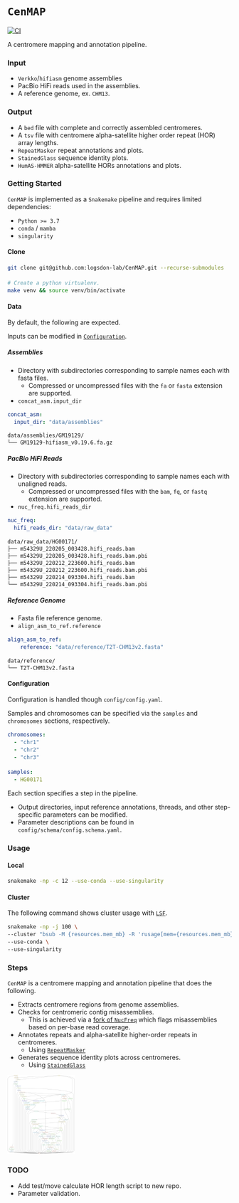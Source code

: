 # `CenMAP`
[![CI](https://github.com/logsdon-lab/hgsvc3/actions/workflows/main.yml/badge.svg)](https://github.com/logsdon-lab/hgsvc3/actions/workflows/main.yml)

A centromere mapping and annotation pipeline.

### Input
* `Verkko`/`hifiasm` genome assemblies
* PacBio HiFi reads used in the assemblies.
* A reference genome, ex. `CHM13`.

### Output
* A `bed` file with complete and correctly assembled centromeres.
* A `tsv` file with centromere alpha-satellite higher order repeat (HOR) array lengths.
* `RepeatMasker` repeat annotations and plots.
* `StainedGlass` sequence identity plots.
* `HumAS-HMMER` alpha-satellite HORs annotations and plots.

### Getting Started
`CenMAP` is implemented as a `Snakemake` pipeline and requires limited dependencies:
* `Python >= 3.7`
* `conda` / `mamba`
* `singularity`

#### Clone
```bash
git clone git@github.com:logsdon-lab/CenMAP.git --recurse-submodules

# Create a python virtualenv.
make venv && source venv/bin/activate
```

#### Data
By default, the following are expected.

Inputs can be modified in [`Configuration`](#configuration).

##### Assemblies
* Directory with subdirectories corresponding to sample names each with fasta files.
  * Compressed or uncompressed files with the `fa` or `fasta` extension are supported.
* `concat_asm.input_dir`

```yaml
concat_asm:
  input_dir: "data/assemblies"
```
```
data/assemblies/GM19129/
└── GM19129-hifiasm_v0.19.6.fa.gz
```

##### PacBio HiFi Reads
* Directory with subdirectories corresponding to sample names each with unaligned reads.
  * Compressed or uncompressed files with the `bam`, `fq`, or `fastq` extension are supported.
* `nuc_freq.hifi_reads_dir`

```yaml
nuc_freq:
  hifi_reads_dir: "data/raw_data"
```
```
data/raw_data/HG00171/
├── m54329U_220205_003428.hifi_reads.bam
├── m54329U_220205_003428.hifi_reads.bam.pbi
├── m54329U_220212_223600.hifi_reads.bam
├── m54329U_220212_223600.hifi_reads.bam.pbi
├── m54329U_220214_093304.hifi_reads.bam
└── m54329U_220214_093304.hifi_reads.bam.pbi
```

##### Reference Genome
* Fasta file reference genome.
* `align_asm_to_ref.reference`

```yaml
align_asm_to_ref:
    reference: "data/reference/T2T-CHM13v2.fasta"
```
```
data/reference/
└── T2T-CHM13v2.fasta
```

#### Configuration
Configuration is handled though `config/config.yaml`.

Samples and chromosomes can be specified via the `samples` and `chromosomes` sections, respectively.
```yaml
chromosomes:
  - "chr1"
  - "chr2"
  - "chr3"

samples:
  - HG00171
```

Each section specifies a step in the pipeline.
* Output directories, input reference annotations, threads, and other step-specific parameters can be modified.
* Parameter descriptions can be found in `config/schema/config.schema.yaml`.

### Usage

#### Local
```bash
snakemake -np -c 12 --use-conda --use-singularity
```

#### Cluster
The following command shows cluster usage with [`LSF`](https://www.ibm.com/docs/en/spectrum-lsf/10.1.0?topic=overview-lsf-introduction).

```bash
snakemake -np -j 100 \
--cluster "bsub -M {resources.mem_mb} -R 'rusage[mem={resources.mem_mb}]' -n {threads} -o /dev/null" \
--use-conda \
--use-singularity
```

### Steps
`CenMAP` is a centromere mapping and annotation pipeline that does the following.
* Extracts centromere regions from genome assemblies.
* Checks for centromeric contig misassemblies.
    * This is achieved via a [fork of `NucFreq`](https://github.com/logsdon-lab/CenMAP) which flags misassemblies based on per-base read coverage.
* Annotates repeats and alpha-satellite higher-order repeats in centromeres.
    * Using [`RepeatMasker`](https://github.com/rmhubley/RepeatMasker)
* Generates sequence identity plots across centromeres.
    * Using [`StainedGlass`](https://github.com/mrvollger/StainedGlass)

<img src="docs/rulegraph.svg" width="30%" />

### TODO
* Add test/move calculate HOR length script to new repo.
* Parameter validation.
